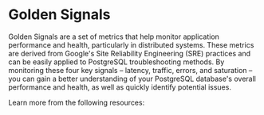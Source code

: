# Golden Signals

Golden Signals are a set of metrics that help monitor application performance and health, particularly in distributed systems. These metrics are derived from Google's Site Reliability Engineering (SRE) practices and can be easily applied to PostgreSQL troubleshooting methods. By monitoring these four key signals – latency, traffic, errors, and saturation – you can gain a better understanding of your PostgreSQL database's overall performance and health, as well as quickly identify potential issues.

Learn more from the following resources:

